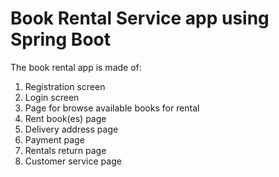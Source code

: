 # Book Rental Service app using Spring Boot

The book rental app is made of:

1. Registration screen
2. Login screen
3. Page for browse available books for rental
4. Rent book(es) page
5. Delivery address page
6. Payment page
7. Rentals return page
8. Customer service page